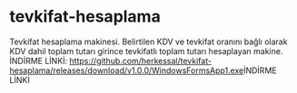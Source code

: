 # tevkifat-hesaplama
Tevkifat hesaplama makinesi. Belirtilen KDV ve tevkifat oranını bağlı olarak KDV dahil toplam tutarı girince tevkifatlı toplam tutarı hesaplayan makine.
İNDİRME LİNKİ:
<URL>https://github.com/herkessal/tevkifat-hesaplama/releases/download/v1.0.0/WindowsFormsApp1.exe</URL>İNDİRME LİNKİ
